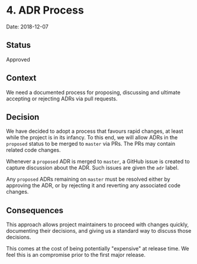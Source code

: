 # 4. ADR Process

Date: 2018-12-07

## Status

Approved

## Context

We need a documented process for proposing, discussing and ultimate accepting or
rejecting ADRs via pull requests.

## Decision

We have decided to adopt a process that favours rapid changes, at least while
the project is in its infancy. To this end, we will allow ADRs in the `proposed`
status to be merged to `master` via PRs. The PRs may contain related code changes.

Whenever a `proposed` ADR is merged to `master`, a GitHub issue is created to
capture discussion about the ADR. Such issues are given the `adr` label.

Any `proposed` ADRs remaining on `master` must be resolved either by approving
the ADR, or by rejecting it and reverting any associated code changes.

## Consequences

This approach allows project maintainers to proceed with changes quickly,
documenting their decisions, and giving us a standard way to discuss those
decisions.

This comes at the cost of being potentially "expensive" at release time. We
feel this is an compromise prior to the first major release.
